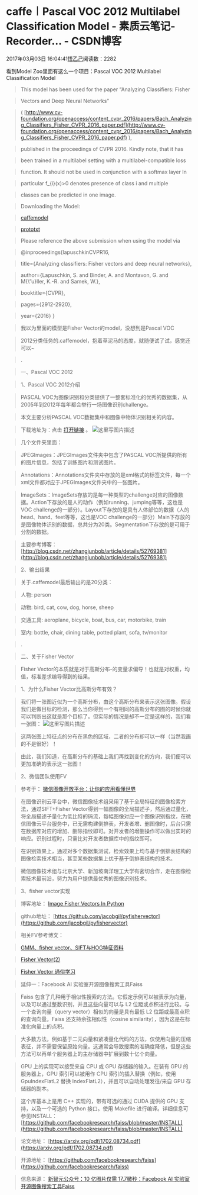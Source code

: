 
# caffe︱Pascal VOC 2012 Multilabel Classification Model - 素质云笔记-Recorder... - CSDN博客

2017年03月03日 16:04:41[悟乙己](https://me.csdn.net/sinat_26917383)阅读数：2282


看到Model Zoo里面有这么一个项目：Pascal VOC 2012 Multilabel Classification Model
> This model has been used for the paper “Analyzing Classifiers: Fisher

> Vectors and Deep Neural Networks”

> (
> [http://www.cv-foundation.org/openaccess/content_cvpr_2016/papers/Bach_Analyzing_Classifiers_Fisher_CVPR_2016_paper.pdf](http://www.cv-foundation.org/openaccess/content_cvpr_2016/papers/Bach_Analyzing_Classifiers_Fisher_CVPR_2016_paper.pdf)
> ),

> published in the proceedings of CVPR 2016. Kindly note, that it has

> been trained in a multilabel setting with a multilabel-compatible loss

> function. It should not be used in conjunction with a softmax layer In

> particular
> f_{i}(x)>0
> denotes presence of class i and multiple

> classes can be predicted in one image.

> Downloading the Model:

> [caffemodel](http://heatmapping.org/files/bvlc_model_zoo/pascal_voc_2012_multilabel/pascalvoc2012_train_simple2_iter_30000.caffemodel)

> [prototxt](http://heatmapping.org/files/bvlc_model_zoo/pascal_voc_2012_multilabel/deploy_x30.prototxt)

> Please reference the above submission when using the model via

> @inproceedings{lapuschkinCVPR16,

> title={Analyzing classifiers: Fisher vectors and deep neural networks},

> author={Lapuschkin, S. and Binder, A. and Montavon, G. and M{\”u}ller, K.-R. and Samek, W.},

> booktitle={CVPR},

> pages={2912-2920},

> year={2016} }

> 我以为里面的模型是Fisher Vector的model，没想到是Pascal VOC

> 2012分类任务的.caffemodel，抱着草泥马的态度，就随便试了试，感觉还可以~

> .

> 一、Pascal VOC 2012

> 1、Pascal VOC 2012介绍

> PASCAL VOC为图像识别和分类提供了一整套标准化的优秀的数据集，从2005年到2012年每年都会举行一场图像识别challenge。

> 本文主要分析PASCAL VOC数据集中和图像中物体识别相关的内容。

> 下载地址为：点击
> [打开链接](http://host.robots.ox.ac.uk/pascal/VOC/voc2012/VOCtrainval_11-May-2012.tar)
> 。
![这里写图片描述](https://img-blog.csdn.net/20170303155454321?watermark/2/text/aHR0cDovL2Jsb2cuY3Nkbi5uZXQvc2luYXRfMjY5MTczODM=/font/5a6L5L2T/fontsize/400/fill/I0JBQkFCMA==/dissolve/70/gravity/SouthEast)
> [ ](https://img-blog.csdn.net/20170303155454321?watermark/2/text/aHR0cDovL2Jsb2cuY3Nkbi5uZXQvc2luYXRfMjY5MTczODM=/font/5a6L5L2T/fontsize/400/fill/I0JBQkFCMA==/dissolve/70/gravity/SouthEast)

> 几个文件夹里面：

> JPEGImages：JPEGImages文件夹中包含了PASCAL VOC所提供的所有的图片信息，包括了训练图片和测试图片。

> Annotations：Annotations文件夹中存放的是xml格式的标签文件，每一个xml文件都对应于JPEGImages文件夹中的一张图片。

> ImageSets：ImageSets存放的是每一种类型的challenge对应的图像数据。Action下存放的是人的动作（例如running、jumping等等，这也是VOC challenge的一部分）。Layout下存放的是具有人体部位的数据（人的head、hand、feet等等，这也是VOC challenge的一部分）Main下存放的是图像物体识别的数据，总共分为20类。Segmentation下存放的是可用于分割的数据。

> 主要参考博客：
> [http://blog.csdn.net/zhangjunbob/article/details/52769381](http://blog.csdn.net/zhangjunbob/article/details/52769381)

> 2、输出结果

> 关于.caffemodel最后输出的是20分类：

> 人物: person

> 动物: bird, cat, cow, dog, horse, sheep

> 交通工具: aeroplane, bicycle, boat, bus, car, motorbike, train

> 室内: bottle, chair, dining table, potted plant, sofa, tv/monitor

> .

> 二、关于Fisher Vector

> Fisher Vector的本质就是对于高斯分布-的变量求偏导！也就是对权重，均值，标准差求编导得到的结果。

> 1、为什么Fisher Vector比高斯分布有效？

> 我们将一张图近似为一个高斯分布，由这个高斯分布来表示这张图像。假设我们是做目标的检测，那么当你得到一个有相同的高斯分布的图的时候你就可以判断出这就是那个目标了。但实际的情况是却不一定是这样的，我们看一张图：
![这里写图片描述](https://img-blog.csdn.net/20170303155920932?watermark/2/text/aHR0cDovL2Jsb2cuY3Nkbi5uZXQvc2luYXRfMjY5MTczODM=/font/5a6L5L2T/fontsize/400/fill/I0JBQkFCMA==/dissolve/70/gravity/SouthEast)
> [ ](https://img-blog.csdn.net/20170303155920932?watermark/2/text/aHR0cDovL2Jsb2cuY3Nkbi5uZXQvc2luYXRfMjY5MTczODM=/font/5a6L5L2T/fontsize/400/fill/I0JBQkFCMA==/dissolve/70/gravity/SouthEast)

> 这两张图上特征点的分布在黑色的区域，二者的分布却可以一样（当然我画的不是很好）！

> 由此，我们知道，在高斯分布的基础上我们再找到变化的方向，我们便可以更加准确的表示这一张图！

> 2、微信团队使用FV

> 参考于：
> [微信图像开放平台：让你的应用看懂世界](http://djt.qq.com/article/view/1111)

> 在图像识别云平台中，微信图像技术组采用了基于全局特征的图像检索方法，通过SIFT+Fisher  Vector得到一幅图像的全局描述子，然后通过量化，将全局描述子量化为低比特的码流，每幅图像对应一个图像识别指纹，在微信图像云平台服务中，已无需构建倒排表，开发者增、删图像时，后台只需在数据库对应的增加、删除指纹即可。对开发者的增删操作可以做出实时的响应。识别过程时，只需比对开发者数据库中的指纹即可。

> 在识别效果上，通过对多个数据集测试，检索效果上均与基于倒排表结构的图像检索技术相当，甚至某些数据集上优于基于倒排表结构的技术。

> 微信图像技术组与北京大学、新加坡南洋理工大学有密切合作，走在图像检索技术最前沿，努力为用户提供最优秀的图像识别技术。

> 3、fisher vector实现

> 博客地址：
> [Image Fisher Vectors In Python](https://jacobgil.github.io/machinelearning/fisher-vectors-python)

> github地址：
> [https://github.com/jacobgil/pyfishervector](https://github.com/jacobgil/pyfishervector)

> 相关FV参考博文：

> [GMM、fisher vector、SIFT与HOG特征资料](http://yongyuan.name/blog/sometihing-about-GMM-fisher-vector-SIFT-and-HOG.html)

> [Fisher Vector(2)](https://bucktoothsir.github.io/blog/2014/11/27/10-theblog/)

> [Fisher Vector 通俗学习](http://blog.csdn.net/ikerpeng/article/details/41644197)

> 延伸一：Facebook AI 实验室开源图像搜索工具Faiss

> Faiss 包含了几种用于相似性搜索的方法。它假定示例可以被表示为向量，以及可以通过整数识别，并且这些向量可以与 L2 位距或点积进行比较。与一个查询向量（query vector）相似的向量是具有最低 L2 位距或最高点积的查询向量。Faiss 还支持余弦相似性（cosine similarity），因为这是在标准化向量上的点积。

> 大多数方法，例如基于二元向量和紧凑量化代码的方法，仅使用向量的压缩表征，并不需要保留原始向量。这通常会导致搜索的准确度降低，但是这些方法可以再单个服务器上的主存储器中扩展到数十亿个向量。

> GPU 上的实现可以接受来自 CPU 或 GPU 存储器的输入。在装有 GPU 的服务器上，GPU 索引可以被用作 CPU 索引的插入替换（例如，使用 GpuIndexFlatL2 替换 IndexFlatL2），并且可以自动处理发往/来自 GPU 存储器的副本。

> 这个库基本上是用 C++ 实现的，带有可选的通过 CUDA 提供的 GPU 支持，以及一个可选的 Python 接口。使用 Makefile 进行编译。详细信息可参见INSTALL：
> [https://github.com/facebookresearch/faiss/blob/master/INSTALL](https://github.com/facebookresearch/faiss/blob/master/INSTALL)

> 论文地址：
> [https://arxiv.org/pdf/1702.08734.pdf](https://arxiv.org/pdf/1702.08734.pdf)

> 开源地址：
> [https://github.com/facebookresearch/faiss](https://github.com/facebookresearch/faiss)

> 信息来源：
> [新智元公众号：10 亿图片仅需 17.7微秒：Facebook AI 实验室开源图像搜索工具Faiss](http://mp.weixin.qq.com/s?__biz=MzI3MTA0MTk1MA==&mid=2651994172&idx=3&sn=398d1f45693cb396d2baf44f1facea9b&chksm=f1214ccdc656c5db38db1d48e6668e9286193f4260a9727af45d6d2714c5148817af81d6a46b&mpshare=1&scene=1&srcid=0303UHEhayMOl6NRT1iBklou#rd)



